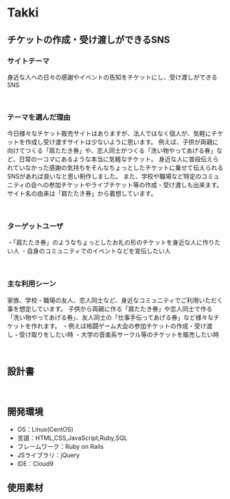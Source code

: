 # Takki
<!--​READMEを作成する際は、項目内の【補足説明】は削除して完成させてください。-->
## チケットの作成・受け渡しができるSNS
### サイトテーマ
身近な人への日々の感謝やイベントの告知をチケットにし、受け渡しができるSNS
<!-- 【補足説明】 -->
<!-- - 〜なコミュニティサイトorレビューサイトorSNS　と１文で記載する --> 
​
### テーマを選んだ理由
今日様々なチケット販売サイトはありますが、法人ではなく個人が、気軽にチケットを作成し受け渡すサイトは少ないように思います。
例えば、子供が両親に向けてつくる「肩たたき券」や、恋人同士がつくる「洗い物やってあげる券」など、日常の一コマにあるような本当に気軽なチケット。
身近な人に普段伝えられていなかった感謝の気持ちをそんなちょっとしたチケットに乗せて伝えられるSNSがあれば良いなと思い制作しました。
また、学校や職場など特定のコミュニティの会への参加チケットやライブチケット等の作成・受け渡しも出来ます。
サイト名の由来は「肩たたき券」から着想しています。
<!-- 【補足説明】 -->
<!-- - ですます調で記載しましょう。READMEファイルは企業様も見られます。 -->
<!-- - ３文以上記載しましょう。 -->

<!--　★テーマ理由を記載する際のポイント　-->
<!-- - 自分自身の背景の説明（このポートフォリオを作る前提を説明） -->
<!-- - 扱う題材が抱えている問題・課題の説明 -->
<!-- - ターゲットとするユーザーが持つであろう課題の説明（需要をアピールするため） -->
<!-- - 当問題を解決するために、このようなポートフォリオを制作してみようと考えました」という結び -->

<!-- ★記載例 -->
<!-- もともと料理が好きで、オリジナルレシピで料理を作ることが多いのですが、少しずつレシピが1パターンになってきており頭を悩ませていました。 -->
<!-- 身近に自分と同じように、料理を好んでする友人がいないため困っていた所、他の人がどのようなレシピで作っているのかを知れるサービスがあれば便利だと考えました。 -->
<!-- また料理好きな人だけでなく、日々料理を作る必要があるがレシピに困っている人の助けにもなると考え、このテーマにしました。 -->
​
### ターゲットユーザ
・「肩たたき券」のようなちょっとしたお礼の形のチケットを身近な人に作りたい人
・自身のコミュニティでのイベントなどを宣伝したい人
<!-- 【補足説明】 -->
<!-- - 〜な人という記載方法で、2つ以上記載しましょう -->
<!-- - テーマ理由と矛盾のないターゲットを選出しましょう -->
<!-- - 実際にサービスを利用する立場であると想定しましょう  -->
​
### 主な利用シーン
家族、学校・職場の友人、恋人同士など、身近なコミュニティでご利用いただく事を想定しています。
子供から両親に作る「肩たたき券」や恋人同士で作る「洗い物やってあげる券」、友人同士の「仕事手伝ってあげる券」など様々なチケットを作れます。
・例えば格闘ゲーム大会の参加チケットの作成・受け渡し・受け取りをしたい時
・大学の音楽系サークル等のチケットを販売したい時
<!-- 【補足説明】 -->
<!-- - 〜な時という記載方法で、2つ以上記載しましょう -->
​
## 設計書
<!-- 【補足説明】 -->
<!-- - テーマ提出時点では不要です。 -->
<!-- - 当項目には「後ほど作成予定」と記載しましょう。 -->
​
## 開発環境
- OS：Linux(CentOS)
- 言語：HTML,CSS,JavaScript,Ruby,SQL
- フレームワーク：Ruby on Rails
- JSライブラリ：jQuery
- IDE：Cloud9
​
## 使用素材
<!-- - 外部サービスの画像素材・音声素材を使用した場合は、必ずサービス名とURLを明記してください。 -->
<!-- - アプリケーションの実装に使用したgem/bootstrapのリファレンスなどの記載は不要です。 -->
<!-- - 使用しない場合は、使用素材の項目をREADMEから削除してください。 -->
<!-- - 架空の団体・題材を前提にポートフォリオを制作する場合、下記のテンプレートを当項目内に記載しましょう。 -->
<!-- 【テンプレート】 -->
<!-- 著作権を考慮し、架空のデータを扱う予定です。 -->
<!-- なお今後、実在するデータを利用する際には、事前に著作権保持者と契約を結んだ上で利用します。 -->